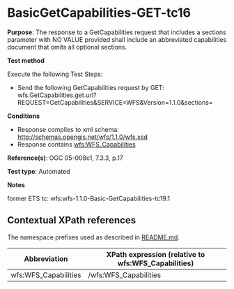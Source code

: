 # BasicGetCapabilities-GET-tc16

**Purpose**:   The response to a GetCapabilities request that includes a sections parameter with NO VALUE provided shall include an abbreviated capabilities document that omits all optional sections.

**Test method**

Execute the following Test Steps:

* Send the following GetCapabilities request by GET: wfs.GetCapabilities.get.url?REQUEST=GetCapabilities&SERVICE=WFS&Version=1.1.0&sections=

**Conditions**

* Response complies to xml schema: http://schemas.opengis.net/wfs/1.1.0/wfs.xsd 
* Response contains [wfs:WFS_Capabilities](#wfs:WFS_Capabilities) 

**Reference(s)**: OGC 05-008c1, 7.3.3, p.17

**Test type**: Automated

**Notes**

former ETS tc: wfs:wfs-1.1.0-Basic-GetCapabilities-tc19.1


## Contextual XPath references

The namespace prefixes used as described in [README.md](./README.md#namespaces).

Abbreviation                                   |  XPath expression (relative to wfs:WFS_Capabilities)
-----------------------------------------------| -------------------------------------------------------------------------
wfs:WFS_Capabilities <a name="wfs:WFS_Capabilities"></a>   | /wfs:WFS_Capabilities
